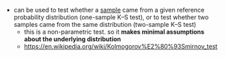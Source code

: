 - can be used to test whether a [sample](https://en.wikipedia.org/wiki/Random_sample "Random sample") came from a given reference probability distribution (one-sample K–S test), or to test whether two samples came from the same distribution (two-sample K–S test)
	- this is a non-parametric test. so it **makes minimal assumptions about the underlying distribution**
	- https://en.wikipedia.org/wiki/Kolmogorov%E2%80%93Smirnov_test